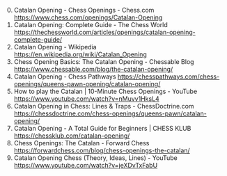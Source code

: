 0. Catalan Opening - Chess Openings - Chess.com
https://www.chess.com/openings/Catalan-Opening
1. Catalan Opening: Complete Guide - The Chess World
https://thechessworld.com/articles/openings/catalan-opening-complete-guide/
2. Catalan Opening - Wikipedia
https://en.wikipedia.org/wiki/Catalan_Opening
3. Chess Opening Basics: The Catalan Opening - Chessable Blog
https://www.chessable.com/blog/the-catalan-opening/
4. Catalan Opening - Chess Pathways
https://chesspathways.com/chess-openings/queens-pawn-opening/catalan-opening/
5. How to play the Catalan | 10-Minute Chess Openings - YouTube
https://www.youtube.com/watch?v=nMuvv1HksL4
6. Catalan Opening in Chess: Lines & Traps - ChessDoctrine.com
https://chessdoctrine.com/chess-openings/queens-pawn/catalan-opening/
7. Catalan Opening - A Total Guide for Beginners | CHESS KLUB
https://chessklub.com/catalan-opening/
8. Chess Openings: The Catalan - Forward Chess
https://forwardchess.com/blog/chess-openings-the-catalan/
9. Catalan Opening Chess (Theory, Ideas, Lines) - YouTube
https://www.youtube.com/watch?v=jeXDvTxFabU
